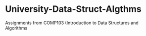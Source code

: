 # University-Data-Struct-Algthms
Assignments from COMP103 (Introduction to Data Structures and Algorithms
